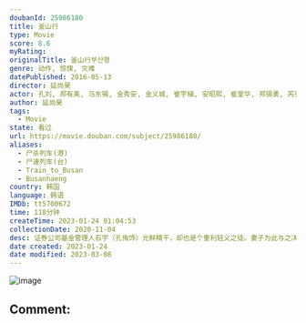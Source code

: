 ```yaml
---
doubanId: 25986180
title: 釜山行
type: Movie
score: 8.6
myRating: 
originalTitle: 釜山行부산행
genre: 动作, 惊悚, 灾难
datePublished: 2016-05-13
director: 延尚昊
actor: 孔刘, 郑有美, 马东锡, 金秀安, 金义城, 崔宇植, 安昭熙, 崔奎华, 郑锡勇, 芮秀贞, 朴明申, 张赫镇, 禹都临, 沈恩京, 白仁权, 南砚友, 郑煐禥, 李珠实, 柳在勋, 车清华, 金在祿, 金周宪, 金旻錫, 金永, undefined, 董允锡, 延尚昊, 金锦顺, 金根英, 郑西仁, 金律豪, 李容坤, 朴素贞, 金昌焕, 柳成禄, 金丹菲, 张泰民
author: 延尚昊
tags:
  - Movie
state: 看过
url: https://movie.douban.com/subject/25986180/
aliases:
  - 尸杀列车(港)
  - 尸速列车(台)
  - Train_to_Busan
  - Busanhaeng
country: 韩国
language: 韩语
IMDb: tt5700672
time: 118分钟
createTime: 2023-01-24 01:04:53
collectionDate: 2020-11-04
desc: 证券公司基金管理人石宇（孔侑饰）光鲜精干，却也是个重利轻义之徒。妻子为此与之决裂，女儿秀安（金秀安饰）则对如此自私的父亲越来越失望，决定前往釜山和母亲生活。在秀安生日这天，石宇抽出时间陪伴女儿登上...
date created: 2023-01-24
date modified: 2023-03-08
---
```


![image](p2360940399.jpg)

Comment:
---
